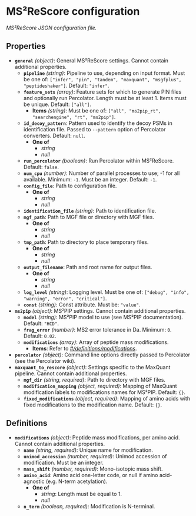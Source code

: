 # MS²ReScore configuration

_MS²ReScore JSON configuration file._

## Properties

- <a id="properties/general"></a>**`general`** _(object)_: General MS²ReScore settings. Cannot contain additional properties.
  - <a id="properties/general/properties/pipeline"></a>**`pipeline`** _(string)_: Pipeline to use, depending on input format. Must be one of: `["infer", "pin", "tandem", "maxquant", "msgfplus", "peptideshaker"]`. Default: `"infer"`.
  - <a id="properties/general/properties/feature_sets"></a>**`feature_sets`** _(array)_: Feature sets for which to generate PIN files and optionally run Percolator. Length must be at least 1. Items must be unique. Default: `["all"]`.
    - <a id="properties/general/properties/feature_sets/items"></a>**Items** _(string)_: Must be one of: `["all", "ms2pip_rt", "searchengine", "rt", "ms2pip"]`.
  - <a id="properties/general/properties/id_decoy_pattern"></a>**`id_decoy_pattern`**: Pattern used to identify the decoy PSMs in identification file. Passed to `--pattern` option of Percolator converters. Default: `null`.
    - **One of**
      - <a id="properties/general/properties/id_decoy_pattern/oneOf/0"></a>_string_
      - <a id="properties/general/properties/id_decoy_pattern/oneOf/1"></a>_null_
  - <a id="properties/general/properties/run_percolator"></a>**`run_percolator`** _(boolean)_: Run Percolator within MS²ReScore. Default: `false`.
  - <a id="properties/general/properties/num_cpu"></a>**`num_cpu`** _(number)_: Number of parallel processes to use; -1 for all available. Minimum: `-1`. Must be an integer. Default: `-1`.
  - <a id="properties/general/properties/config_file"></a>**`config_file`**: Path to configuration file.
    - **One of**
      - <a id="properties/general/properties/config_file/oneOf/0"></a>_string_
      - <a id="properties/general/properties/config_file/oneOf/1"></a>_null_
  - <a id="properties/general/properties/identification_file"></a>**`identification_file`** _(string)_: Path to identification file.
  - <a id="properties/general/properties/mgf_path"></a>**`mgf_path`**: Path to MGF file or directory with MGF files.
    - **One of**
      - <a id="properties/general/properties/mgf_path/oneOf/0"></a>_string_
      - <a id="properties/general/properties/mgf_path/oneOf/1"></a>_null_
  - <a id="properties/general/properties/tmp_path"></a>**`tmp_path`**: Path to directory to place temporary files.
    - **One of**
      - <a id="properties/general/properties/tmp_path/oneOf/0"></a>_string_
      - <a id="properties/general/properties/tmp_path/oneOf/1"></a>_null_
  - <a id="properties/general/properties/output_filename"></a>**`output_filename`**: Path and root name for output files.
    - **One of**
      - <a id="properties/general/properties/output_filename/oneOf/0"></a>_string_
      - <a id="properties/general/properties/output_filename/oneOf/1"></a>_null_
  - <a id="properties/general/properties/log_level"></a>**`log_level`** _(string)_: Logging level. Must be one of: `["debug", "info", "warning", "error", "critical"]`.
  - <a id="properties/general/properties/const"></a>**`const`** _(string)_: Const attribute. Must be: `"value"`.
- <a id="properties/ms2pip"></a>**`ms2pip`** _(object)_: MS²PIP settings. Cannot contain additional properties.
  - <a id="properties/ms2pip/properties/model"></a>**`model`** _(string)_: MS²PIP model to use (see MS²PIP documentation). Default: `"HCD"`.
  - <a id="properties/ms2pip/properties/frag_error"></a>**`frag_error`** _(number)_: MS2 error tolerance in Da. Minimum: `0`. Default: `0.02`.
  - <a id="properties/ms2pip/properties/modifications"></a>**`modifications`** _(array)_: Array of peptide mass modifications.
    - <a id="properties/ms2pip/properties/modifications/items"></a>**Items**: Refer to _[#/definitions/modifications](#definitions/modifications)_.
- <a id="properties/percolator"></a>**`percolator`** _(object)_: Command line options directly passed to Percolator (see the Percolator wiki).
- <a id="properties/maxquant_to_rescore"></a>**`maxquant_to_rescore`** _(object)_: Settings specific to the MaxQuant pipeline. Cannot contain additional properties.
  - <a id="properties/maxquant_to_rescore/properties/mgf_dir"></a>**`mgf_dir`** _(string, required)_: Path to directory with MGF files.
  - <a id="properties/maxquant_to_rescore/properties/modification_mapping"></a>**`modification_mapping`** _(object, required)_: Mapping of MaxQuant modification labels to modifications names for MS²PIP. Default: `{}`.
  - <a id="properties/maxquant_to_rescore/properties/fixed_modifications"></a>**`fixed_modifications`** _(object, required)_: Mapping of amino acids with fixed modifications to the modification name. Default: `{}`.

## Definitions

- <a id="definitions/modifications"></a>**`modifications`** _(object)_: Peptide mass modifications, per amino acid. Cannot contain additional properties.
  - <a id="definitions/modifications/properties/name"></a>**`name`** _(string, required)_: Unique name for modification.
  - <a id="definitions/modifications/properties/unimod_accession"></a>**`unimod_accession`** _(number, required)_: Unimod accession of modification. Must be an integer.
  - <a id="definitions/modifications/properties/mass_shift"></a>**`mass_shift`** _(number, required)_: Mono-isotopic mass shift.
  - <a id="definitions/modifications/properties/amino_acid"></a>**`amino_acid`**: Amino acid one-letter code, or null if amino acid-agnostic (e.g. N-term acetylation).
    - **One of**
      - <a id="definitions/modifications/properties/amino_acid/oneOf/0"></a>_string_: Length must be equal to 1.
      - <a id="definitions/modifications/properties/amino_acid/oneOf/1"></a>_null_
  - <a id="definitions/modifications/properties/n_term"></a>**`n_term`** _(boolean, required)_: Modification is N-terminal.
